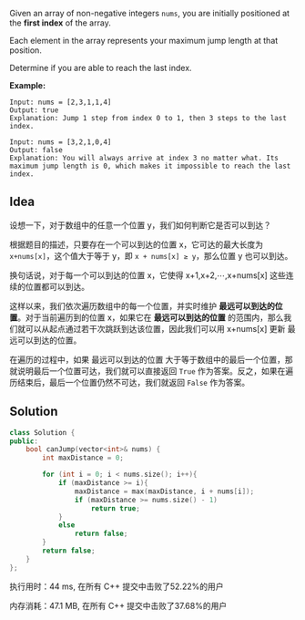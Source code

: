 Given an array of non-negative integers `nums`, you are initially positioned at the **first index** of the array.

Each element in the array represents your maximum jump length at that position.

Determine if you are able to reach the last index.



**Example:**
```
Input: nums = [2,3,1,1,4]
Output: true
Explanation: Jump 1 step from index 0 to 1, then 3 steps to the last index.

Input: nums = [3,2,1,0,4]
Output: false
Explanation: You will always arrive at index 3 no matter what. Its maximum jump length is 0, which makes it impossible to reach the last index.
```

## Idea

设想一下，对于数组中的任意一个位置 y，我们如何判断它是否可以到达？

根据题目的描述，只要存在一个可以到达的位置 x，它可达的最大长度为 `x+nums[x]`，这个值大于等于 y，即 `x + nums[x] ≥ y`，那么位置 y 也可以到达。

换句话说，对于每一个可以到达的位置 x，它使得 x+1,x+2,⋯,x+nums[x] 这些连续的位置都可以到达。

这样以来，我们依次遍历数组中的每一个位置，并实时维护 **最远可以到达的位置**。对于当前遍历到的位置 x，如果它在 **最远可以到达的位置** 的范围内，那么我们就可以从起点通过若干次跳跃到达该位置，因此我们可以用 x+nums[x] 更新 最远可以到达的位置。

在遍历的过程中，如果 最远可以到达的位置 大于等于数组中的最后一个位置，那就说明最后一个位置可达，我们就可以直接返回 `True` 作为答案。反之，如果在遍历结束后，最后一个位置仍然不可达，我们就返回 `False` 作为答案。

## Solution

```c++
class Solution {
public:
    bool canJump(vector<int>& nums) { 
        int maxDistance = 0;

        for (int i = 0; i < nums.size(); i++){
            if (maxDistance >= i){
                maxDistance = max(maxDistance, i + nums[i]);
                if (maxDistance >= nums.size() - 1)
                    return true;
            }
            else
                return false;
        }
        return false;
    }
};
```

执行用时：44 ms, 在所有 C++ 提交中击败了52.22%的用户

内存消耗：47.1 MB, 在所有 C++ 提交中击败了37.68%的用户
